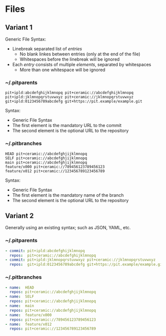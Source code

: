 # Files

## Variant 1

Generic File Syntax:
* Linebreak separated list of _entries_
  * No blank linkes between entries (only at the end of the file)
  * Whitespaces before the linebreak will be ignored
* Each _entry_ consists of multiple _elements_, separated by whitespaces
  * More than one whitespace will be ignored

### ~/.pitparents
```
pit+ipld:abcdefghijklmnopq pit+ceramic://abcdefghijklmnopq
pit+ipld:jklmnopqrstuvwxyz pit+ceramic://jklmnopqrstuvwxyz
git+ipld:0123456789abcdefg git+https://pit.example/example.git
```

Syntax:
* Generic File Syntax
* The first element is the mandatory URL to the commit
* The second element is the optional URL to the repository


### ~/.pitbranches
```
HEAD pit+ceramic://abcdefghjijklmnopq
SELF pit+ceramic://abcdefghjijklmnopq
main pit+ceramic://abcdefghjijklmnopq
feature/x000 pit+ceramic://789456123789456123
feature/x012 pit+ceramic://123456789123456789
```

Syntax:
* Generic File Syntax
* The first element is the mandatory name of the branch
* The second element is the optional URL to the repository


## Variant 2

Generally using an existing syntax; such as JSON, YAML, etc.

### ~/.pitparents
```yaml
- commit: pit+ipld:abcdefghijklmnopq
  repos:  pit+ceramic://abcdefghijklmnopq
- commit: pit+ipld:jklmnopqrstuvwxyz pit+ceramic://jklmnopqrstuvwxyz
  repos:  git+ipld:0123456789abcdefg git+https://pit.example/example.git
```

### ~/.pitbranches
```yaml
- name:  HEAD
  repos: pit+ceramic://abcdefghjijklmnopq
- name:  SELF
  repos: pit+ceramic://abcdefghjijklmnopq
- name:  main
  repos: pit+ceramic://abcdefghjijklmnopq
- name:  feature/x000
  repos: pit+ceramic://789456123789456123
- name:  feature/x012
  repos: pit+ceramic://123456789123456789
```

